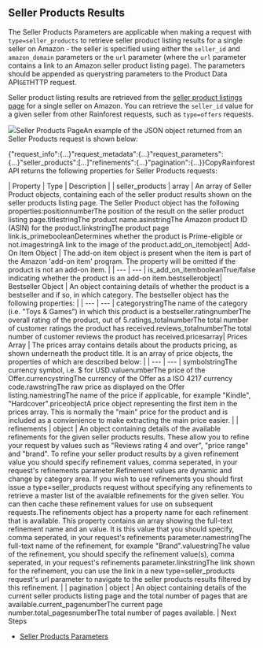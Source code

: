 Seller Products Results
-----------------------

The Seller Products Parameters are applicable when making a request with `type=seller_products` to retrieve seller product listing results for a single seller on Amazon - the seller is specified using either the `seller_id` and `amazon_domain` parameters or the `url` parameter (where the `url` parameter contains a link to an Amazon seller product listing page). The parameters should be appended as querystring parameters to the Product Data API`GET`HTTP request.

Seller product listing results are retrieved from the [seller product listings page](https://www.amazon.com/s?me=A02211013Q5HP3OMSZC7W&marketplaceID=ATVPDKIKX0DER) for a single seller on Amazon. You can retrieve the `seller_id` value for a given seller from other Rainforest requests, such as `type=offers` requests.

![](https://apiimages.imgix.net/rainforestapi/images/png/docs/seller_products.png?auto=format&ixlib=react-9.5.1-beta.1&w=600)Seller Products PageAn example of the JSON object returned from an Seller Products request is shown below:

{"request\_info":{...}"request\_metadata":{...}"request\_parameters":{...}"seller\_products":[...]"refinements":{...}"pagination":{...}}CopyRainforest API returns the following properties for Seller Products requests:

| Property | Type | Description |
| seller\_products | array | An array of Seller Product objects, containing each of the seller product results shown on the seller products listing page. The Seller Product object has the following properties:positionnumberThe position of the result on the seller product listing page.titlestringThe product name.asinstringThe Amazon product ID (ASIN) for the product.linkstringThe product page link.is\_primebooleanDetermines whether the product is Prime-eligible or not.imagestringA link to the image of the product.add\_on\_itemobject| Add-On Item Object | The add-on item object is present when the item is part of the Amazon 'add-on item' program. The property will be omitted if the product is not an add-on item. |
| --- | --- |
is\_add\_on\_itembooleanTrue/false indicating whether the product is an add-on item.bestsellerobject| Bestseller Object | An object containing details of whether the product is a bestseller and if so, in which category. The bestseller object has the following properties: |
| --- | --- |
categorystringThe name of the category (i.e. "Toys & Games") in which this product is a bestseller.ratingnumberThe overall rating of the product, out of 5.ratings\_totalnumberThe total number of customer ratings the product has received.reviews\_totalnumberThe total number of customer reviews the product has received.pricesarray| Prices Array | The prices array contains details about the products pricing, as shown underneath the product title. It is an array of price objects, the properties of which are described below: |
| --- | --- |
symbolstringThe currency symbol, i.e. $ for USD.valuenumberThe price of the Offer.currencystringThe currency of the Offer as a ISO 4217 currency code.rawstringThe raw price as displayed on the Offer listing.namestringThe name of the price if applicable, for example "Kindle", "Hardcover".priceobjectA price object representing the first item in the prices array. This is normally the "main" price for the product and is included as a convienience to make extracting the main price easier. |
| refinements | object | An object containing details of the available refinements for the given seller products results. These allow you to refine your request by values such as "Reviews rating 4 and over", "price range" and "brand". To refine your seller product results by a given refinement value you should specify refinement values, comma seperated, in your request's refinements parameter.Refinement values are dynamic and change by category area. If you wish to use refinements you should first issue a type=seller\_products request without specifying any refinements to retrieve a master list of the avaialble refinements for the given seller. You can then cache these refinement values for use on subsequent requests.The refinements object has a property name for each refinement that is available. This property contains an array showing the full-text refinement name and an value. It is this value that you should specify, comma seperated, in your request's refinements parameter.namestringThe full-text name of the refinement, for example "Brand".valuestringThe value of the refinement, you should specify the refinement value(s), comma seperated, in your request's refinements parameter.linkstringThe link shown for the refinement, you can use the link in a new type=seller\_products request's url parameter to navigate to the seller products results filtered by this refinement. |
| pagination | object | An object containing details of the current seller products listing page and the total number of pages that are available.current\_pagenumberThe current page number.total\_pagesnumberThe total number of pages available. |
Next Steps

* [Seller Products Parameters](/docs/product-data-api/parameters/seller-products)

